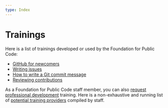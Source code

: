 ```yaml
---
type: Index
---
```


# Trainings

Here is a list of trainings developed or used by the Foundation for Public Code:

* [GitHub for newcomers](github-for-newcomers.md)
* [Writing issues](writing-issues.md)
* [How to write a Git commit message](https://cbea.ms/git-commit/)
* [Reviewing contributions](https://sage.thesharps.us/2014/09/01/the-gentle-art-of-patch-review/)

As a Foundation for Public Code staff member, you can also [request professional development](../staff-information/request-professional-development.md) training. Here is a non-exhaustive and running list of [potential training providers](https://docs.google.com/spreadsheets/d/19tAALXVNk9P27nmI6Qe_4_ppaDIeEtexeKMyUvTTkH4/edit#gid=0) compiled by staff.

